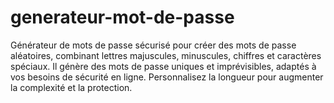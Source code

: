 # generateur-mot-de-passe
Générateur de mots de passe sécurisé pour créer des mots de passe aléatoires, combinant lettres majuscules, minuscules, chiffres et caractères spéciaux. Il génère des mots de passe uniques et imprévisibles, adaptés à vos besoins de sécurité en ligne. Personnalisez la longueur pour augmenter la complexité et la protection.

